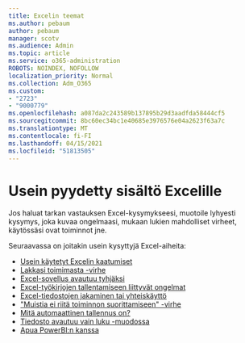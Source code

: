 ```yaml
---
title: Excelin teemat
ms.author: pebaum
author: pebaum
manager: scotv
ms.audience: Admin
ms.topic: article
ms.service: o365-administration
ROBOTS: NOINDEX, NOFOLLOW
localization_priority: Normal
ms.collection: Adm_O365
ms.custom:
- "2723"
- "9000779"
ms.openlocfilehash: a087da2c243589b137895b29d3aadfda58444cf5
ms.sourcegitcommit: 8bc60ec34bc1e40685e3976576e04a2623f63a7c
ms.translationtype: MT
ms.contentlocale: fi-FI
ms.lasthandoff: 04/15/2021
ms.locfileid: "51813505"
---
```

# <a name="commonly-requested-content-for-excel"></a>Usein pyydetty sisältö Excelille

Jos haluat tarkan vastauksen Excel-kysymykseesi, muotoile lyhyesti kysymys, joka kuvaa ongelmaasi, mukaan lukien mahdolliset virheet, käytössäsi ovat toiminnot jne. 

Seuraavassa on joitakin usein kysyttyjä Excel-aiheita:

- [Usein käytetyt Excelin kaatumiset](https://support.office.com/article/Excel-not-responding-hangs-freezes-or-stops-working-37E7D3C9-9E84-40BF-A805-4CA6853A1FF4)
- [Lakkasi toimimasta -virhe](https://support.office.com/client/52bd7985-4e99-4a35-84c8-2d9b8301a2fa)
- [Excel-sovellus avautuu tyhjäksi](https://docs.microsoft.com/office/troubleshoot/excel/excel-opens-blank)
- [Excel-työkirjojen tallentamiseen liittyvät ongelmat](https://docs.microsoft.com/office/troubleshoot/excel/issue-when-save-excel-workbooks)
- [Excel-tiedostojen jakaminen tai yhteiskäyttö](https://support.office.com/article/7152aa8b-b791-414c-a3bb-3024e46fb104)
- ["Muistia ei riitä toiminnon suorittamiseen" -virhe](https://docs.microsoft.com/office/troubleshoot/excel/available-resources-errors)
- [Mitä automaattinen tallennus on?](https://support.office.com/article/6d6bd723-ebfd-4e40-b5f6-ae6e8088f7a5)
- [Tiedosto avautuu vain luku -muodossa](https://support.office.com/article/why-did-my-file-open-read-only-3ab4b792-da50-4b38-8628-14c64e1f1d15)
- [Apua PowerBI:n kanssa](https://powerbi.microsoft.com/support/)